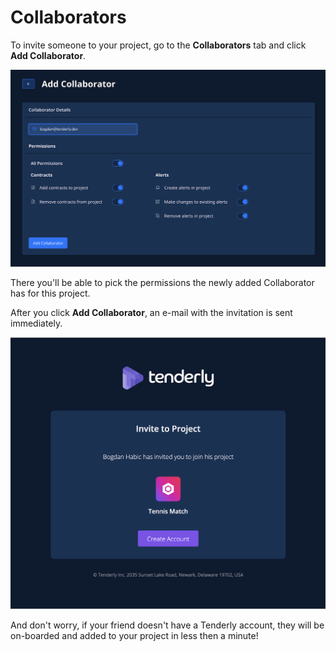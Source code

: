 # Collaborators

To invite someone to your project, go to the **Collaborators** tab and click **Add Collaborator**.

![](../.gitbook/assets/image%20%2842%29.png)

There you'll be able to pick the permissions the newly added Collaborator has for this project.

After you click **Add Collaborator**, an e-mail with the invitation is sent immediately.

![](../.gitbook/assets/image%20%2814%29.png)

And don't worry, if your friend doesn't have a Tenderly account, they will be on-boarded and added to your project in less then a minute!

